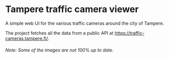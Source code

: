 # Tampere traffic camera viewer
A simple web UI for the various traffic cameras around the city of Tampere.

The project fetches all the data from a public API at https://traffic-cameras.tampere.fi/.

###### *Note: Some of the images are not 100% up to date.*
